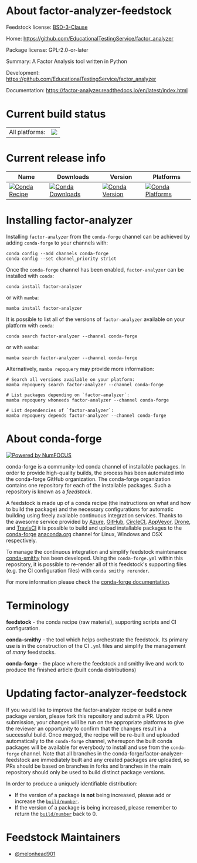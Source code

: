 About factor-analyzer-feedstock
===============================

Feedstock license: [BSD-3-Clause](https://github.com/conda-forge/factor-analyzer-feedstock/blob/main/LICENSE.txt)

Home: https://github.com/EducationalTestingService/factor_analyzer

Package license: GPL-2.0-or-later

Summary: A Factor Analysis tool written in Python

Development: https://github.com/EducationalTestingService/factor_analyzer

Documentation: https://factor-analyzer.readthedocs.io/en/latest/index.html

Current build status
====================


<table><tr><td>All platforms:</td>
    <td>
      <a href="https://dev.azure.com/conda-forge/feedstock-builds/_build/latest?definitionId=18889&branchName=main">
        <img src="https://dev.azure.com/conda-forge/feedstock-builds/_apis/build/status/factor-analyzer-feedstock?branchName=main">
      </a>
    </td>
  </tr>
</table>

Current release info
====================

| Name | Downloads | Version | Platforms |
| --- | --- | --- | --- |
| [![Conda Recipe](https://img.shields.io/badge/recipe-factor--analyzer-green.svg)](https://anaconda.org/conda-forge/factor-analyzer) | [![Conda Downloads](https://img.shields.io/conda/dn/conda-forge/factor-analyzer.svg)](https://anaconda.org/conda-forge/factor-analyzer) | [![Conda Version](https://img.shields.io/conda/vn/conda-forge/factor-analyzer.svg)](https://anaconda.org/conda-forge/factor-analyzer) | [![Conda Platforms](https://img.shields.io/conda/pn/conda-forge/factor-analyzer.svg)](https://anaconda.org/conda-forge/factor-analyzer) |

Installing factor-analyzer
==========================

Installing `factor-analyzer` from the `conda-forge` channel can be achieved by adding `conda-forge` to your channels with:

```
conda config --add channels conda-forge
conda config --set channel_priority strict
```

Once the `conda-forge` channel has been enabled, `factor-analyzer` can be installed with `conda`:

```
conda install factor-analyzer
```

or with `mamba`:

```
mamba install factor-analyzer
```

It is possible to list all of the versions of `factor-analyzer` available on your platform with `conda`:

```
conda search factor-analyzer --channel conda-forge
```

or with `mamba`:

```
mamba search factor-analyzer --channel conda-forge
```

Alternatively, `mamba repoquery` may provide more information:

```
# Search all versions available on your platform:
mamba repoquery search factor-analyzer --channel conda-forge

# List packages depending on `factor-analyzer`:
mamba repoquery whoneeds factor-analyzer --channel conda-forge

# List dependencies of `factor-analyzer`:
mamba repoquery depends factor-analyzer --channel conda-forge
```


About conda-forge
=================

[![Powered by
NumFOCUS](https://img.shields.io/badge/powered%20by-NumFOCUS-orange.svg?style=flat&colorA=E1523D&colorB=007D8A)](https://numfocus.org)

conda-forge is a community-led conda channel of installable packages.
In order to provide high-quality builds, the process has been automated into the
conda-forge GitHub organization. The conda-forge organization contains one repository
for each of the installable packages. Such a repository is known as a *feedstock*.

A feedstock is made up of a conda recipe (the instructions on what and how to build
the package) and the necessary configurations for automatic building using freely
available continuous integration services. Thanks to the awesome service provided by
[Azure](https://azure.microsoft.com/en-us/services/devops/), [GitHub](https://github.com/),
[CircleCI](https://circleci.com/), [AppVeyor](https://www.appveyor.com/),
[Drone](https://cloud.drone.io/welcome), and [TravisCI](https://travis-ci.com/)
it is possible to build and upload installable packages to the
[conda-forge](https://anaconda.org/conda-forge) [anaconda.org](https://anaconda.org/)
channel for Linux, Windows and OSX respectively.

To manage the continuous integration and simplify feedstock maintenance
[conda-smithy](https://github.com/conda-forge/conda-smithy) has been developed.
Using the ``conda-forge.yml`` within this repository, it is possible to re-render all of
this feedstock's supporting files (e.g. the CI configuration files) with ``conda smithy rerender``.

For more information please check the [conda-forge documentation](https://conda-forge.org/docs/).

Terminology
===========

**feedstock** - the conda recipe (raw material), supporting scripts and CI configuration.

**conda-smithy** - the tool which helps orchestrate the feedstock.
                   Its primary use is in the construction of the CI ``.yml`` files
                   and simplify the management of *many* feedstocks.

**conda-forge** - the place where the feedstock and smithy live and work to
                  produce the finished article (built conda distributions)


Updating factor-analyzer-feedstock
==================================

If you would like to improve the factor-analyzer recipe or build a new
package version, please fork this repository and submit a PR. Upon submission,
your changes will be run on the appropriate platforms to give the reviewer an
opportunity to confirm that the changes result in a successful build. Once
merged, the recipe will be re-built and uploaded automatically to the
`conda-forge` channel, whereupon the built conda packages will be available for
everybody to install and use from the `conda-forge` channel.
Note that all branches in the conda-forge/factor-analyzer-feedstock are
immediately built and any created packages are uploaded, so PRs should be based
on branches in forks and branches in the main repository should only be used to
build distinct package versions.

In order to produce a uniquely identifiable distribution:
 * If the version of a package **is not** being increased, please add or increase
   the [``build/number``](https://docs.conda.io/projects/conda-build/en/latest/resources/define-metadata.html#build-number-and-string).
 * If the version of a package **is** being increased, please remember to return
   the [``build/number``](https://docs.conda.io/projects/conda-build/en/latest/resources/define-metadata.html#build-number-and-string)
   back to 0.

Feedstock Maintainers
=====================

* [@melonhead901](https://github.com/melonhead901/)

